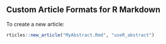 
## Custom Article Formats for R Markdown

To create a new article:

```r
rticles::new_article("MyAbstract.Rmd", "useR_abstract")
```
